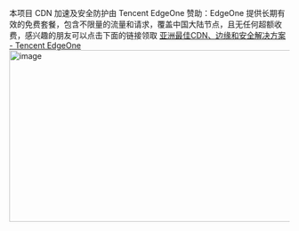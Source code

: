 本项目 CDN 加速及安全防护由 Tencent EdgeOne 赞助：EdgeOne 提供长期有效的免费套餐，包含不限量的流量和请求，覆盖中国大陆节点，且无任何超额收费，感兴趣的朋友可以点击下面的链接领取
[亚洲最佳CDN、边缘和安全解决方案 - Tencent EdgeOne](https://edgeone.ai/zh?from=github)
<img width="2163" height="308" alt="image" src="https://github.com/user-attachments/assets/0598d513-cedf-4e37-b6db-1d5551fa217b" />
